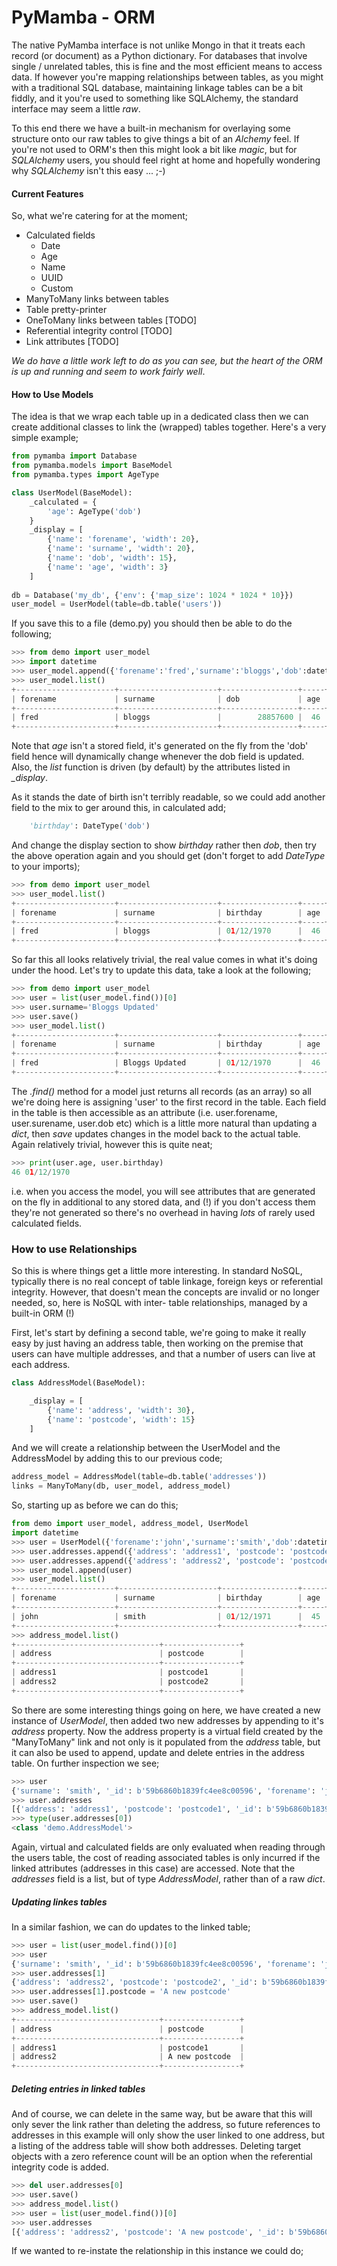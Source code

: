 # PyMamba - ORM

The native PyMamba interface is not unlike Mongo in that it treats each record (or document) 
as a Python dictionary. For databases that involve single / unrelated tables, this is fine 
and the most efficient means to access data. If however you're mapping relationships between
tables, as you might with a traditional SQL database, maintaining linkage tables can be
a bit fiddly, and it you're used to something like SQLAlchemy, the standard interface may
seem a little *raw*.

To this end there we have a built-in mechanism for overlaying some structure onto our raw
tables to give things a bit of an *Alchemy* feel. If you're not used to ORM's then this 
might look a bit like *magic*, but for *SQLAlchemy* users, you should feel right at home
and hopefully wondering why *SQLAlchemy* isn't this easy ... ;-)

#### Current Features

So, what we're catering for at the moment;

* Calculated fields
    * Date
    * Age
    * Name
    * UUID
    * Custom
* ManyToMany links between tables
* Table pretty-printer
* OneToMany links between tables [TODO]
* Referential integrity control [TODO]
* Link attributes [TODO] 

*We do have a little work left to do as you can see, but the heart of the ORM is up and
running and seem to work fairly well*.

#### How to Use Models

The idea is that we wrap each table up in a dedicated class then we can create additional
classes to link the (wrapped) tables together. Here's a very simple example;

```python
from pymamba import Database
from pymamba.models import BaseModel
from pymamba.types import AgeType

class UserModel(BaseModel):
    _calculated = {
        'age': AgeType('dob')
    }
    _display = [
        {'name': 'forename', 'width': 20},
        {'name': 'surname', 'width': 20},
        {'name': 'dob', 'width': 15},
        {'name': 'age', 'width': 3}
    ]
    
db = Database('my_db', {'env': {'map_size': 1024 * 1024 * 10}})
user_model = UserModel(table=db.table('users'))
```
If you save this to a file (demo.py) you should then be able to do the following;
```python
>>> from demo import user_model
>>> import datetime
>>> user_model.append({'forename':'fred','surname':'bloggs','dob':datetime.date(1970,12,1)})
>>> user_model.list()
+----------------------+----------------------+-----------------+-----+
| forename             | surname              | dob             | age | 
+----------------------+----------------------+-----------------+-----+
| fred                 | bloggs               |        28857600 |  46 | 
+----------------------+----------------------+-----------------+-----+
```
Note that *age* isn't a stored field, it's generated on the fly from the 'dob' field hence
will dynamically change whenever the dob field is updated. Also, the *list* function is
driven (by default) by the attributes listed in *_display*.

As it stands the date of birth isn't terribly readable, so we could add another field to
the mix to ger around this, in calculated add;
```python
    'birthday': DateType('dob')
```
And change the display section to show *birthday* rather then *dob*, then try the above
operation again and you should get (don't forget to add *DateType* to your imports);
```python
>>> from demo import user_model
>>> user_model.list()
+----------------------+----------------------+-----------------+-----+
| forename             | surname              | birthday        | age | 
+----------------------+----------------------+-----------------+-----+
| fred                 | bloggs               | 01/12/1970      |  46 | 
+----------------------+----------------------+-----------------+-----+
```
So far this all looks relatively trivial, the real value comes in what it's doing under
the hood. Let's try to update this data, take a look at the following;
```python
>>> from demo import user_model
>>> user = list(user_model.find())[0]
>>> user.surname='Bloggs Updated'
>>> user.save()
>>> user_model.list()
+----------------------+----------------------+-----------------+-----+
| forename             | surname              | birthday        | age | 
+----------------------+----------------------+-----------------+-----+
| fred                 | Bloggs Updated       | 01/12/1970      |  46 | 
+----------------------+----------------------+-----------------+-----+
```
The *.find()* method for a model just returns all records (as an array) so all we're doing
here is assigning 'user' to the first record in the table. Each field in the table is 
then accessible as an attribute (i.e. user.forename, user.surename, user.dob etc) which
is a little more natural than updating a *dict*, then *save* updates changes in the model
back to the actual table. Again relatively trivial, however this is quite neat;
```python
>>> print(user.age, user.birthday)
46 01/12/1970
```
i.e. when you access the model, you will see attributes that are generated on the fly in 
additional to any stored data, and (!) if you don't access them they're not generated so
there's no overhead in having *lots* of rarely used calculated fields.

### How to use Relationships

So this is where things get a little more interesting. In standard NoSQL, typically there
is no real concept of table linkage, foreign keys or referential integrity. However, that
doesn't mean the concepts are invalid or no longer needed, so, here is NoSQL with inter-
table relationships, managed by a built-in ORM (!)

First, let's start by defining a second table, we're going to make it really easy by just
having an address table, then working on the premise that users can have multiple 
addresses, and that a number of users can live at each address.

```python
class AddressModel(BaseModel):

    _display = [
        {'name': 'address', 'width': 30},
        {'name': 'postcode', 'width': 15}
    ]
``` 
And we will create a relationship between the UserModel and the AddressModel by adding
this to our previous code;
```python
address_model = AddressModel(table=db.table('addresses'))
links = ManyToMany(db, user_model, address_model)
```
So, starting up as before we can do this;
```python
from demo import user_model, address_model, UserModel
import datetime
>>> user = UserModel({'forename':'john','surname':'smith','dob':datetime.date(1971,12,1)})
>>> user.addresses.append({'address': 'address1', 'postcode': 'postcode1'})
>>> user.addresses.append({'address': 'address2', 'postcode': 'postcode2'})
>>> user_model.append(user)
>>> user_model.list()
+----------------------+----------------------+-----------------+-----+
| forename             | surname              | birthday        | age | 
+----------------------+----------------------+-----------------+-----+
| john                 | smith                | 01/12/1971      |  45 | 
+----------------------+----------------------+-----------------+-----+
>>> address_model.list()
+--------------------------------+-----------------+
| address                        | postcode        | 
+--------------------------------+-----------------+
| address1                       | postcode1       | 
| address2                       | postcode2       | 
+--------------------------------+-----------------+
```
So there are some interesting things going on here, we have created a new instance of *UserModel*, then 
added two new addresses by appending to it's *address* property. Now the address property is a virtual
field created by the "ManyToMany" link and not only is it populated from the *address* table, but it can
also be used to append, update and delete entries in the address table. On further inspection we see;
```python
>>> user
{'surname': 'smith', '_id': b'59b6860b1839fc4ee8c00596', 'forename': 'john', 'dob': datetime.date(1971, 12, 1)}
>>> user.addresses
[{'address': 'address1', 'postcode': 'postcode1', '_id': b'59b6860b1839fc4ee8c00597'}, {'address': 'address2', 'postcode': 'postcode2', '_id': b'59b6860b1839fc4ee8c00599'}]
>>> type(user.addresses[0])
<class 'demo.AddressModel'>
```
Again, virtual and calculated fields are only evaluated when reading through the users table, the cost of
reading associated tables is only incurred if the linked attributes (addresses in this case) are accessed.
Note that the *addresses* field is a list, but of type *AddressModel*, rather than of a raw *dict*.

##### Updating linkes tables

In a similar fashion, we can do updates to the linked table;
```python
>>> user = list(user_model.find())[0]
>>> user
{'surname': 'smith', '_id': b'59b6860b1839fc4ee8c00596', 'forename': 'john', 'dob': 60393600}
>>> user.addresses[1]
{'address': 'address2', 'postcode': 'postcode2', '_id': b'59b6860b1839fc4ee8c00599'}
>>> user.addresses[1].postcode = 'A new postcode'
>>> user.save()
>>> address_model.list()
+--------------------------------+-----------------+
| address                        | postcode        | 
+--------------------------------+-----------------+
| address1                       | postcode1       | 
| address2                       | A new postcode  | 
+--------------------------------+-----------------+
```

##### Deleting entries in linked tables

And of course, we can delete in the same way, but be aware that this will only sever the link rather than
deleting the address, so future references to addresses in this example will only show the user linked to
one address, but a listing of the address table will show both addresses. Deleting target objects with a 
zero reference count will be an option when the referential integrity code is added.
```python
>>> del user.addresses[0]
>>> user.save()
>>> address_model.list()
>>> user = list(user_model.find())[0]
>>> user.addresses
[{'address': 'address2', 'postcode': 'A new postcode', '_id': b'59b6860b1839fc4ee8c00599'}]
```
If we wanted to re-instate the relationship in this instance we could do;
```python

```
